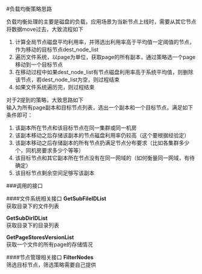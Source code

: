 #负载均衡策略思路

负载均衡处理的主要是磁盘的负载，应用场景为当新节点上线时，需要从其它节点将数据move过去，大致流程如下

1. 计算全局节点磁盘平均利用率，并筛选出利用率高于平均值一定阈值的节点，作为移动的目标节点dest_node_list
2. 遍历文件系统，以page为单位，获取page的所有副本，通过策略选一个page移动到一个目标节点
3. 在移动过程中如果dest_node_list有节点磁盘利用率高于系统平均值，则删除该节点，若dest_node_list为空，则过程结束
4. 如果文件系统遍历完，则过程结束

对于2提到的策略，大致思路如下  
输入为所有page副本和目标节点列表，选出一个副本和一个目标节点，满足如下条件即可：  

1. 该副本所在节点和该目标节点在同一集群或同一机房
2. 该副本移动之后存储该副本的节点磁盘利用率仍较高（这个要根据经验定）
3. 该副本移动之后存储副本的所有节点扔满足节点分布要求（比如各集群多少个，同机房要求多少个等等）
3. 该目标节点和其它副本所在节点没有在同一网域的（如何衡量同一网域，有待确定）
4. 该目标节点剩余空间足够写该副本

###调用的接口

####文件系统相关接口
**GetSubFileIDList**  
获取目录下的文件列表

**GetSubDirIDList**  
获取目录下的目录列表

**GetPageStoresVersionList**  
获取一个文件的所有page的存储情况

####节点管理相关接口
**FilterNodes**  
筛选目标节点，筛选策略需要自己提供